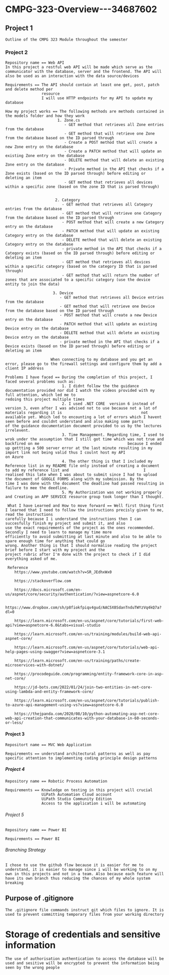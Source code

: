 # CMPG-323-Overview---34687602

## Project 1
    Outline of the CMPG 323 Module throughout the semester

### Project 2
    Repository name == Web API
    In this project a restful web API will be made which serve as the communicator with the database, server and the frontend. The API will also be used as an interaction with the data source/devices

    Requirements == The API should contain at least one get, post, patch and delete method per
                    resource
                    I will use HTTP endpoints for my API to update my database
    
    How my project works == The following methods are methods contained in the models folder and how they work
	                       1. Zone.cs
	                          - GET method that retrieves all Zone entries from the database
	                          - GET method that will retrieve one Zone from the database based on the ID parsed through
	                          - Create a POST method that will create a new Zone entry on the database
	                          - Create a PATCH method that will update an existing Zone entry on the database
	                          - DELETE method that will delete an existing Zone entry on the database
	                          - Private method in the API that checks if a Zone exists (based on the ID parsed through) before editing or deleting an item
	                          - GET method that retrieves all devices within a specific zone (based on the zone ID that is parsed through)


	                      2. Category
	                         - GET method that retrieves all Category entries from the database
	                         - GET method that will retrieve one Category from the database based on the ID parsed through
	                         - POST method that will create a new Category entry on the database
	                         - PATCH method that will update an existing Category entry on the database
	                         - DELETE method that will delete an existing Category entry on the database
	                         - private method in the API that checks if a Category exists (based on the ID parsed through) before editing or deleting an item
	                         - GET method that retrieves all devices within a specific category (based on the category ID that is parsed through)
	                         - GET method that will return the number of zones that are associated to a specific category (use the device entity to join the data)

	                     3. Device
	                        - GET method that retrieves all Device entries from the database
	                        - GET method that will retrieve one Device from the database based on the ID parsed through
	                        - POST method that will create a new Device entry on the database
	                        - PATCH method that will update an existing Device entry on the database
	                        - DELETE method that will delete an existing Device entry on the database
	                        - private method in the API that checks if a Device exists (based on the ID parsed through) before editing or deleting an item

                        When connecting to my database and you get an error, please go to the firewall settings and configure them by add a client IP address

    Problems I have faced == During the completion of this project, I faced several problems such as:
                             1. I didnt follow the the guidance documentation provided nor did I watch the videos provided with my full attention, which led me to                                       redoing this project multiple times
                             2. I used .NET CORE  version 6 instead of version 3, even after I was advised not to use because not a lot of materials regarding it is                                   not available yet. Which led to encounting a lot of errors which I havent seen before and couldnt understand and also making some parts                                 of the guidance documentation document provided to us by the lectures irrelevent.
                             3. Time Management. Regarding time, I used to wrok under the assumption that I still got time which was not true and backfired on me                                       because I ended up gettting a 500 server error at the last minute resulting in my import link not being valid thus I coulnt host my API                                 on Azure
                             4. The other thing is that I included my Reference list in my README file only instead of creating a document to add my reference list and                                 I realised this late when I was about to submit since I had to upload the document of GOOGLE FORMS along with my submission. By the                                     time I was done with the document the deadline had passed resulting in failure to mee the deedline.
                             5. My Authorization was not working properly and Creating an APP SERVICE resource group took longer than I thought.
     
     What I have Learned and How to move forward == Well first thing first I learned that I need to follow the instructions precisly given to me, read the instructions                                                     carefully because I i understand the instructions then I can succesfully finish my project and submit it, and also                                                     use the exact requirements of the project as the ones recommended. Secondly I need to learn to manage my time more                                                     efficiently to avoid submitting at last minute and also to be able to spare enough time for anything that could go                                                     wrong. Another thing is that I should normalise reading the project brief before I start with my project and the                                                       project rubric after I'm done with the project to check if I did everything asked of me.
     
     Reference
        https://www.youtube.com/watch?v=SR_JEdhxWx0

        https://stackoverflow.com

        https://docs.microsoft.com/en-us/aspnet/core/security/authentication/?view=aspnetcore-6.0

        https://www.dropbox.com/sh/p8fiokfpiqv4gud/AAC5X8SdanTnduTWYzVq4kQ7a?dl=0
        
        https://learn.microsoft.com/en-us/aspnet/core/tutorials/first-web-api?view=aspnetcore-6.0&tabs=visual-studio
        
        https://learn.microsoft.com/en-us/training/modules/build-web-api-aspnet-core/
        
        https://learn.microsoft.com/en-us/aspnet/core/tutorials/web-api-help-pages-using-swagger?view=aspnetcore-3.1
        
        https://learn.microsoft.com/en-us/training/paths/create-microservices-with-dotnet/
        
        https://procodeguide.com/programming/entity-framework-core-in-asp-net-core/
        
        https://jd-bots.com/2022/01/24/join-two-entities-in-net-core-using-lambda-and-entity-framework-core/
        
        https://learn.microsoft.com/en-us/aspnet/core/tutorials/publish-to-azure-api-management-using-vs?view=aspnetcore-6.0
        
        https://thejpanda.com/2020/08/10/python-automating-asp-net-core-web-api-creation-that-communicates-with-your-database-in-60-seconds-or-less/

#### Project 3
    Repositort name == MVC Web Application

    Requirements == understand architectural patterns as well as pay specific attention to implementing coding principle design patterns

##### Project 4
    Repository name == Robotic Process Automation

    Requirements == Knowledge on testing in this project will crucial
                    UiPath Automation Cloud account
                    UiPath Studio Community Edition
                    Access to the application i will be automating

###### Project 5
    Repository name == Power BI

    Requirements == Power BI

###### Branching Strategy
    I chose to use the github flow because it is easier for me to understand, it is easier to manage since i will be working to on my own in this projects and not in a team. Also because each feature will have its own branch thus reducing the chances of my whole system breaking

## Purpose of .gitignore
    The .gitignore file commands instruct git which files to ignore. It is used to prevent committing temporary files from your working directory

# Storage of credentials and sensitive information
    The use of authorisation authentication to access the database will be used and sesitive will be encrypted to prevent the information being seen by the wrong people
